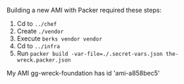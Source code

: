 
Building a new AMI with Packer required these steps:
1. Cd to `../chef`
2. Create `./vendor`
3. Execute `berks vendor vendor`
4. Cd to `../infra`
5. Run `packer build -var-file=./.secret-vars.json the-wreck.packer.json`

My AMI gg-wreck-foundation has id 'ami-a858bec5'
